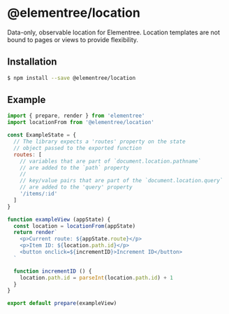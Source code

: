 # @elementree/location
Data-only, observable location for Elementree. Location templates are not
bound to pages or views to provide flexibility.

## Installation

```sh
$ npm install --save @elementree/location
```

## Example

```js
import { prepare, render } from 'elementree'
import locationFrom from '@elementree/location'

const ExampleState = {
  // The library expects a 'routes' property on the state
  // object passed to the exported function
  routes: [
    // variables that are part of `document.location.pathname`
    // are added to the `path` property
    //
    // key/value pairs that are part of the `document.location.query`
    // are added to the 'query' property
    '/items/:id'
  ]
}

function exampleView (appState) {
  const location = locationFrom(appState)
  return render`
    <p>Current route: ${appState.route}</p>
    <p>Item ID: ${location.path.id}</p>
    <button onclick=${incrementID}>Increment ID</button>
  `

  function incrementID () {
    location.path.id = parseInt(location.path.id) + 1
  }
}

export default prepare(exampleView)
```
